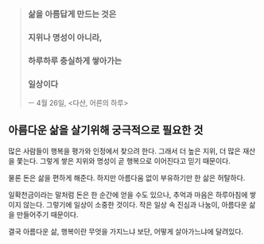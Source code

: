 > ### 삶을 아름답게 만드는 것은
> ### 지위나 명성이 아니라,
> ### 하루하루 충실하게 쌓아가는
> ### 일상이다
> ㅡ 4월 26일, <다산, 어른의 하루>

## 아름다운 삶을 살기위해 궁극적으로 필요한 것

많은 사람들이 행복을 평가와 인정에서 찾으려 한다.
그래서 더 높은 지위, 더 많은 재산을 쫓는다.
그렇게 쌓은 지위와 명성이 곧 행복으로 이어진다고 믿기 때문이다.

물론 돈은 삶을 편하게 해준다.
하지만 아름다움 없이 부유하기만 한 삶은 허탈하다.

일확천금이라는 말처럼 돈은 한 순간에 얻을 수도 있으나, 
추억과 마음은 하루아침에 쌓이지 않는다.
그렇기에 일상이 소중한 것이다.
작은 일상 속 진심과 나눔이, 아름다운 삶을 만들어주기 때문이다.

결국 아름다운 삶, 행복이란 무엇을 가지느냐 보단, 어떻게 살아가느냐에 달려있다.
